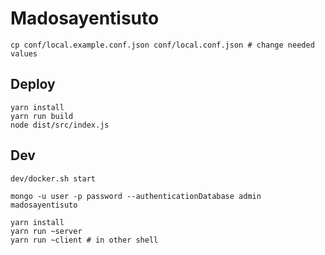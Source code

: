 # Madosayentisuto

    cp conf/local.example.conf.json conf/local.conf.json # change needed values


## Deploy

    yarn install
    yarn run build
    node dist/src/index.js


## Dev

    dev/docker.sh start

    mongo -u user -p password --authenticationDatabase admin madosayentisuto

    yarn install
    yarn run ~server
    yarn run ~client # in other shell
